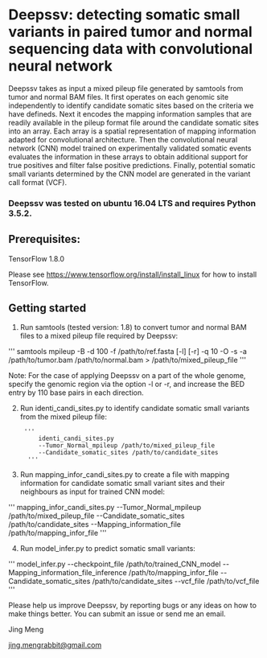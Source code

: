 # Deepssv: detecting somatic small variants in paired tumor and normal sequencing data with convolutional neural network

Deepssv takes as input a mixed pileup file generated by samtools from tumor and normal BAM files. It first operates on each genomic site independently to identify candidate somatic sites based on the criteria we have defineds. Next it encodes the mapping information samples that are readily available in the pileup format file around the candidate somatic sites into an array. Each array is a spatial representation of mapping information adapted for convolutional architecture. Then the convolutional neural network (CNN) model trained on experimentally validated somatic events evaluates the information in these arrays to obtain additional support for true positives and filter false positive predictions. Finally, potential somatic small variants determined by the CNN model are generated in the variant call format (VCF). 


### Deepssv was tested on ubuntu 16.04 LTS and requires Python 3.5.2.

## Prerequisites:

TensorFlow 1.8.0

Please see https://www.tensorflow.org/install/install_linux for how to install TensorFlow.


## Getting started

1. Run samtools (tested version: 1.8) to convert tumor and normal BAM files to a mixed pileup file required by Deepssv:

'''
samtools mpileup -B -d 100 -f /path/to/ref.fasta [-l] [-r] -q 10 -O -s -a /path/to/tumor.bam /path/to/normal.bam > /path/to/mixed_pileup_file
'''

Note: For the case of applying Deepssv on a part of the whole genome, specify the genomic region via the option -l or -r, and increase the BED entry by 110 base pairs in each direction.

2. Run identi_candi_sites.py to identify candidate somatic small variants from the mixed pileup file:

        '''
            identi_candi_sites.py
            --Tumor_Normal_mpileup /path/to/mixed_pileup_file
            --Candidate_somatic_sites /path/to/candidate_sites
         '''

3. Run mapping_infor_candi_sites.py to create a file with mapping information for candidate somatic small variant sites and their neighbours as input for trained CNN model:

''' 
mapping_infor_candi_sites.py
--Tumor_Normal_mpileup /path/to/mixed_pileup_file
--Candidate_somatic_sites /path/to/candidate_sites
--Mapping_information_file /path/to/mapping_infor_file
'''

4. Run model_infer.py to predict somatic small variants:

'''
model_infer.py
--checkpoint_file /path/to/trained_CNN_model
--Mapping_information_file_inference /path/to/mapping_infor_file
--Candidate_somatic_sites /path/to/candidate_sites
--vcf_file /path/to/vcf_file
'''   
   
Please help us improve Deepssv, by reporting bugs or any ideas on how to make things better. You can submit an issue or send me an email.

Jing Meng        

jing.mengrabbit@gmail.com
